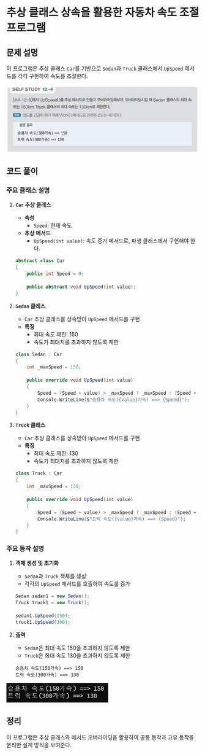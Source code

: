 # 추상 클래스 상속을 활용한 자동차 속도 조절 프로그램

## 문제 설명

이 프로그램은 추상 클래스 `Car`를 기반으로 `Sedan`과 `Truck` 클래스에서 `UpSpeed` 메서드를 각각 구현하여 속도를 조절한다.

![alt text](image-1.png)

## 코드 풀이

### 주요 클래스 설명

1. **`Car` 추상 클래스**
   - **속성**
     - `Speed`: 현재 속도
   - **추상 메서드**
     - `UpSpeed(int value)`: 속도 증가 메서드로, 파생 클래스에서 구현해야 한다.

   ```csharp
   abstract class Car
   {
       public int Speed = 0;

       public abstract void UpSpeed(int value);
   }
   ```

2. **`Sedan` 클래스**
   - `Car` 추상 클래스를 상속받아 `UpSpeed` 메서드를 구현
   - **특징**
     - 최대 속도 제한: 150
     - 속도가 최대치를 초과하지 않도록 제한

   ```csharp
   class Sedan : Car
   {
       int _maxSpeed = 150;

       public override void UpSpeed(int value)
       {
           Speed = (Speed + value) > _maxSpeed ? _maxSpeed : (Speed + value);
           Console.WriteLine($"승용차 속도({value}가속) ==> {Speed}");
       }
   }
   ```

3. **`Truck` 클래스**
   - `Car` 추상 클래스를 상속받아 `UpSpeed` 메서드를 구현
   - **특징**
     - 최대 속도 제한: 130
     - 속도가 최대치를 초과하지 않도록 제한

   ```csharp
   class Truck : Car
   {
       int _maxSpeed = 130;

       public override void UpSpeed(int value)
       {
           Speed = (Speed + value) > _maxSpeed ? _maxSpeed : (Speed + value);
           Console.WriteLine($"트럭 속도({value}가속) ==> {Speed}");
       }
   }
   ```

### 주요 동작 설명

1. **객체 생성 및 초기화**
   - `Sedan`과 `Truck` 객체를 생성
   - 각각의 `UpSpeed` 메서드를 호출하여 속도를 증가

   ```csharp
   Sedan sedan1 = new Sedan();
   Truck truck1 = new Truck();

   sedan1.UpSpeed(150);
   truck1.UpSpeed(300);
   ```

2. **출력**
   - `Sedan`은 최대 속도 150을 초과하지 않도록 제한
   - `Truck`은 최대 속도 130을 초과하지 않도록 제한

   ```plaintext
   승용차 속도(150가속) ==> 150
   트럭 속도(300가속) ==> 130
   ```

![alt text](image.png)

## 정리

이 프로그램은 추상 클래스와 메서드 오버라이딩을 활용하여 공통 동작과 고유 동작을 분리한 설계 방식을 보여준다.